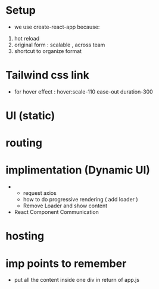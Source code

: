 # Setup
<!-- npx create-react-app imdb_clone -->
* we use create-react-app because:
1. hot reload
2. original form : scalable , across team
3. shortcut to organize format
<!-- cd imdb_clone -->
<!-- npm start -->

# Tailwind css link
<!-- <script src="https://cdn.tailwindcss.com"></script> -->
* for hover effect : 
hover:scale-110 ease-out duration-300

# UI (static)
<!-- main Page -->
<!-- navbar -->
<!-- Banner -->
<!-- Trending Movies -->
<!-- Pagination -->

# routing
<!-- npm i react-router-dom -->

<!-- App.js  -->
<!-- import {BrowserRouter , Router, Routes} -->
<!-- wrap all tha app.js return code inside <BrowserRouter> </BrowserRouter> -->
<!--<Routes>
        <Route path='/' element={<Home />}>
    </Routes> -->

# implimentation (Dynamic UI)
<!-- Pagination -->
<!-- tmdb -->
*    *   request axios
     *   how to do progressive rendering ( add loader )
     *   Remove Loader and show content
* React Component Communication
<!-- emoji -->
<!-- favourites -->
<!-- searching ,sorting ,filtering -->

# hosting
<!-- netlify -->

# imp points to remember
* put all the content inside one div in return of app.js
